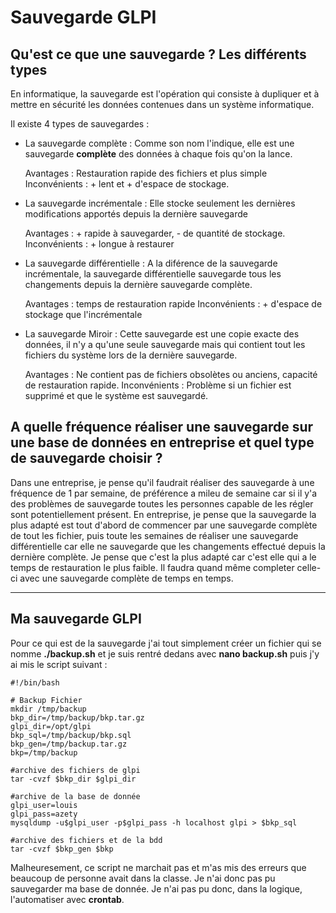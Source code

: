 # Sauvegarde GLPI 

## Qu'est ce que une sauvegarde ? Les différents types

En informatique, la sauvegarde est l'opération qui consiste à dupliquer et à mettre en sécurité les données contenues dans un système informatique.

Il existe 4 types de sauvegardes : 

- La sauvegarde complète : Comme son nom l'indique, elle est une sauvegarde **complète** des données à chaque fois qu'on la lance. 

    Avantages : Restauration rapide des fichiers et plus simple 
    Inconvénients : + lent et + d'espace de stockage. 

- La sauvegarde incrémentale : Elle stocke seulement les dernières modifications apportés depuis la dernière sauvegarde

    Avantages : + rapide à sauvegarder, - de quantité de stockage. 
    Inconvénients : + longue à restaurer 

- La sauvegarde différentielle : A la diférence de la sauvegarde incrémentale, la sauvegarde différentielle sauvegarde tous les changements depuis la dernière sauvegarde complète.

    Avantages : temps de restauration rapide
    Inconvénients : + d'espace de stockage que l'incrémentale 

- La sauvegarde Miroir : Cette sauvegarde est une copie exacte des données, il n'y a qu'une seule sauvegarde mais qui contient tout les fichiers du système lors de la dernière sauvegarde. 

    Avantages : Ne contient pas de fichiers obsolètes ou anciens, capacité de restauration rapide. 
    Inconvénients : Problème si un fichier est supprimé et que le système est sauvegardé.

## A quelle fréquence réaliser une sauvegarde sur une base de données en entreprise et quel type de sauvegarde choisir ?

Dans une entreprise, je pense qu'il faudrait réaliser des sauvegarde à une fréquence de 1 par semaine, de préférence a mileu de semaine car si il y'a des problèmes de sauvegarde toutes les personnes capable de les régler sont potentiellement présent. 
En entreprise, je pense que la sauvegarde la plus adapté est tout d'abord de commencer par une sauvegarde complète de tout les fichier, puis toute les semaines de réaliser une sauvegarde différentielle car elle ne sauvegarde que les changements effectué depuis la dernière complète. Je pense que c'est la plus adapté car c'est elle qui a le temps de restauration le plus faible. Il faudra quand même completer celle-ci avec une sauvegarde complète de temps en temps. 


***
## Ma sauvegarde GLPI 

Pour ce qui est de la sauvegarde j'ai tout simplement créer un fichier qui se nomme **./backup.sh** et je suis rentré dedans avec **nano backup.sh** puis j'y ai mis le script suivant : 

```
#!/bin/bash

# Backup Fichier
mkdir /tmp/backup
bkp_dir=/tmp/backup/bkp.tar.gz
glpi_dir=/opt/glpi
bkp_sql=/tmp/backup/bkp.sql
bkp_gen=/tmp/backup.tar.gz
bkp=/tmp/backup

#archive des fichiers de glpi
tar -cvzf $bkp_dir $glpi_dir

#archive de la base de donnée
glpi_user=louis
glpi_pass=azety
mysqldump -u$glpi_user -p$glpi_pass -h localhost glpi > $bkp_sql

#archive des fichiers et de la bdd
tar -cvzf $bkp_gen $bkp
```

Malheuresement, ce script ne marchait pas et m'as mis des erreurs que beaucoup de personne avait dans la classe. Je n'ai donc pas pu sauvegarder ma base de donnée. Je n'ai pas pu donc, dans la logique, l'automatiser avec **crontab**. 

